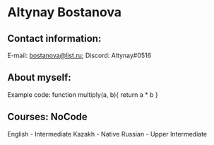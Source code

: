 # Altynay Bostanova
## Contact information:
E-mail: bostanova@list.ru; Discord: Altynay#0516
## About myself: 
Example code:
function multiply(a, b){
  return a * b
}
## Courses: NoCode
English - Intermediate
Kazakh - Native
Russian - Upper Intermediate
